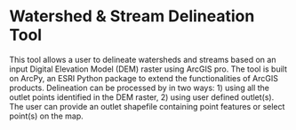 # Watershed & Stream Delineation Tool

This tool allows a user to delineate watersheds and streams based on an input Digital Elevation Model (DEM) raster using ArcGIS pro. The tool is built on ArcPy, an ESRI Python package to extend the functionalities of ArcGIS products. Delineation can be processed by in two ways: 1) using all the outlet points identified in the DEM raster, 2) using user defined outlet(s). The user can provide an outlet shapefile containing point features or select point(s) on the map.    
